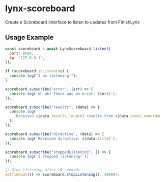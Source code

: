 # lynx-scoreboard

Create a Scoreboard Interface to listen to updates from FinishLynx

## Usage Example

```javascript
const scoreboard = await LynxScoreboard.listen({
  port: 8080,
  ip: "127.0.0.1",
});

if (scoreboard.isListening) {
  console.log("I am listening!");
}

scoreboard.subscribe("error", (err) => {
  console.log(`Uh oh! There was an error: ${err}`);
});

scoreboard.subscribe("results", (data) => {
  console.log(
    `Received ${data.results.length} results from ${data.event.eventName}`
  );
});

scoreboard.subscribe("directive", (data) => {
  console.log(`Received directive: ${data.title}`);
});

scoreboard.subscribe("stoppedListening", () => {
  console.log(`I stopped listening!`);
});

// Stop listening after 10 seconds
setTimeout(() => scoreboard.stopListening(), 10000);
```
